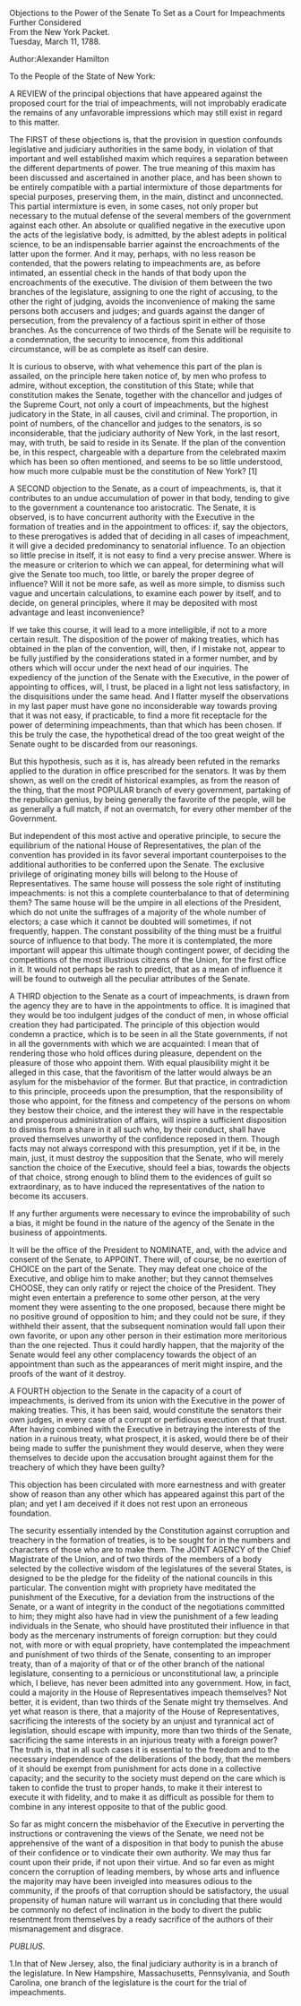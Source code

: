 Objections to the Power of the Senate To Set as a Court for Impeachments Further Considered  
From the New York Packet.  
Tuesday, March 11, 1788.

Author:Alexander Hamilton

To the People of the State of New York:

A REVIEW of the principal objections that have appeared against the proposed court for the trial of impeachments, will not improbably eradicate the remains of any unfavorable impressions which may still exist in regard to this matter.

The FIRST of these objections is, that the provision in question confounds legislative and judiciary authorities in the same body, in violation of that important and well established maxim which requires a separation between the different departments of power. The true meaning of this maxim has been discussed and ascertained in another place, and has been shown to be entirely compatible with a partial intermixture of those departments for special purposes, preserving them, in the main, distinct and unconnected. This partial intermixture is even, in some cases, not only proper but necessary to the mutual defense of the several members of the government against each other. An absolute or qualified negative in the executive upon the acts of the legislative body, is admitted, by the ablest adepts in political science, to be an indispensable barrier against the encroachments of the latter upon the former. And it may, perhaps, with no less reason be contended, that the powers relating to impeachments are, as before intimated, an essential check in the hands of that body upon the encroachments of the executive. The division of them between the two branches of the legislature, assigning to one the right of accusing, to the other the right of judging, avoids the inconvenience of making the same persons both accusers and judges; and guards against the danger of persecution, from the prevalency of a factious spirit in either of those branches. As the concurrence of two thirds of the Senate will be requisite to a condemnation, the security to innocence, from this additional circumstance, will be as complete as itself can desire.

It is curious to observe, with what vehemence this part of the plan is assailed, on the principle here taken notice of, by men who profess to admire, without exception, the constitution of this State; while that constitution makes the Senate, together with the chancellor and judges of the Supreme Court, not only a court of impeachments, but the highest judicatory in the State, in all causes, civil and criminal. The proportion, in point of numbers, of the chancellor and judges to the senators, is so inconsiderable, that the judiciary authority of New York, in the last resort, may, with truth, be said to reside in its Senate. If the plan of the convention be, in this respect, chargeable with a departure from the celebrated maxim which has been so often mentioned, and seems to be so little understood, how much more culpable must be the constitution of New York? \[1\]

A SECOND objection to the Senate, as a court of impeachments, is, that it contributes to an undue accumulation of power in that body, tending to give to the government a countenance too aristocratic. The Senate, it is observed, is to have concurrent authority with the Executive in the formation of treaties and in the appointment to offices: if, say the objectors, to these prerogatives is added that of deciding in all cases of impeachment, it will give a decided predominancy to senatorial influence. To an objection so little precise in itself, it is not easy to find a very precise answer. Where is the measure or criterion to which we can appeal, for determining what will give the Senate too much, too little, or barely the proper degree of influence? Will it not be more safe, as well as more simple, to dismiss such vague and uncertain calculations, to examine each power by itself, and to decide, on general principles, where it may be deposited with most advantage and least inconvenience?

If we take this course, it will lead to a more intelligible, if not to a more certain result. The disposition of the power of making treaties, which has obtained in the plan of the convention, will, then, if I mistake not, appear to be fully justified by the considerations stated in a former number, and by others which will occur under the next head of our inquiries. The expediency of the junction of the Senate with the Executive, in the power of appointing to offices, will, I trust, be placed in a light not less satisfactory, in the disquisitions under the same head. And I flatter myself the observations in my last paper must have gone no inconsiderable way towards proving that it was not easy, if practicable, to find a more fit receptacle for the power of determining impeachments, than that which has been chosen. If this be truly the case, the hypothetical dread of the too great weight of the Senate ought to be discarded from our reasonings.

But this hypothesis, such as it is, has already been refuted in the remarks applied to the duration in office prescribed for the senators. It was by them shown, as well on the credit of historical examples, as from the reason of the thing, that the most POPULAR branch of every government, partaking of the republican genius, by being generally the favorite of the people, will be as generally a full match, if not an overmatch, for every other member of the Government.

But independent of this most active and operative principle, to secure the equilibrium of the national House of Representatives, the plan of the convention has provided in its favor several important counterpoises to the additional authorities to be conferred upon the Senate. The exclusive privilege of originating money bills will belong to the House of Representatives. The same house will possess the sole right of instituting impeachments: is not this a complete counterbalance to that of determining them? The same house will be the umpire in all elections of the President, which do not unite the suffrages of a majority of the whole number of electors; a case which it cannot be doubted will sometimes, if not frequently, happen. The constant possibility of the thing must be a fruitful source of influence to that body. The more it is contemplated, the more important will appear this ultimate though contingent power, of deciding the competitions of the most illustrious citizens of the Union, for the first office in it. It would not perhaps be rash to predict, that as a mean of influence it will be found to outweigh all the peculiar attributes of the Senate.

A THIRD objection to the Senate as a court of impeachments, is drawn from the agency they are to have in the appointments to office. It is imagined that they would be too indulgent judges of the conduct of men, in whose official creation they had participated. The principle of this objection would condemn a practice, which is to be seen in all the State governments, if not in all the governments with which we are acquainted: I mean that of rendering those who hold offices during pleasure, dependent on the pleasure of those who appoint them. With equal plausibility might it be alleged in this case, that the favoritism of the latter would always be an asylum for the misbehavior of the former. But that practice, in contradiction to this principle, proceeds upon the presumption, that the responsibility of those who appoint, for the fitness and competency of the persons on whom they bestow their choice, and the interest they will have in the respectable and prosperous administration of affairs, will inspire a sufficient disposition to dismiss from a share in it all such who, by their conduct, shall have proved themselves unworthy of the confidence reposed in them. Though facts may not always correspond with this presumption, yet if it be, in the main, just, it must destroy the supposition that the Senate, who will merely sanction the choice of the Executive, should feel a bias, towards the objects of that choice, strong enough to blind them to the evidences of guilt so extraordinary, as to have induced the representatives of the nation to become its accusers.

If any further arguments were necessary to evince the improbability of such a bias, it might be found in the nature of the agency of the Senate in the business of appointments.

It will be the office of the President to NOMINATE, and, with the advice and consent of the Senate, to APPOINT. There will, of course, be no exertion of CHOICE on the part of the Senate. They may defeat one choice of the Executive, and oblige him to make another; but they cannot themselves CHOOSE, they can only ratify or reject the choice of the President. They might even entertain a preference to some other person, at the very moment they were assenting to the one proposed, because there might be no positive ground of opposition to him; and they could not be sure, if they withheld their assent, that the subsequent nomination would fall upon their own favorite, or upon any other person in their estimation more meritorious than the one rejected. Thus it could hardly happen, that the majority of the Senate would feel any other complacency towards the object of an appointment than such as the appearances of merit might inspire, and the proofs of the want of it destroy.

A FOURTH objection to the Senate in the capacity of a court of impeachments, is derived from its union with the Executive in the power of making treaties. This, it has been said, would constitute the senators their own judges, in every case of a corrupt or perfidious execution of that trust. After having combined with the Executive in betraying the interests of the nation in a ruinous treaty, what prospect, it is asked, would there be of their being made to suffer the punishment they would deserve, when they were themselves to decide upon the accusation brought against them for the treachery of which they have been guilty?

This objection has been circulated with more earnestness and with greater show of reason than any other which has appeared against this part of the plan; and yet I am deceived if it does not rest upon an erroneous foundation.

The security essentially intended by the Constitution against corruption and treachery in the formation of treaties, is to be sought for in the numbers and characters of those who are to make them. The JOINT AGENCY of the Chief Magistrate of the Union, and of two thirds of the members of a body selected by the collective wisdom of the legislatures of the several States, is designed to be the pledge for the fidelity of the national councils in this particular. The convention might with propriety have meditated the punishment of the Executive, for a deviation from the instructions of the Senate, or a want of integrity in the conduct of the negotiations committed to him; they might also have had in view the punishment of a few leading individuals in the Senate, who should have prostituted their influence in that body as the mercenary instruments of foreign corruption: but they could not, with more or with equal propriety, have contemplated the impeachment and punishment of two thirds of the Senate, consenting to an improper treaty, than of a majority of that or of the other branch of the national legislature, consenting to a pernicious or unconstitutional law, a principle which, I believe, has never been admitted into any government. How, in fact, could a majority in the House of Representatives impeach themselves? Not better, it is evident, than two thirds of the Senate might try themselves. And yet what reason is there, that a majority of the House of Representatives, sacrificing the interests of the society by an unjust and tyrannical act of legislation, should escape with impunity, more than two thirds of the Senate, sacrificing the same interests in an injurious treaty with a foreign power? The truth is, that in all such cases it is essential to the freedom and to the necessary independence of the deliberations of the body, that the members of it should be exempt from punishment for acts done in a collective capacity; and the security to the society must depend on the care which is taken to confide the trust to proper hands, to make it their interest to execute it with fidelity, and to make it as difficult as possible for them to combine in any interest opposite to that of the public good.

So far as might concern the misbehavior of the Executive in perverting the instructions or contravening the views of the Senate, we need not be apprehensive of the want of a disposition in that body to punish the abuse of their confidence or to vindicate their own authority. We may thus far count upon their pride, if not upon their virtue. And so far even as might concern the corruption of leading members, by whose arts and influence the majority may have been inveigled into measures odious to the community, if the proofs of that corruption should be satisfactory, the usual propensity of human nature will warrant us in concluding that there would be commonly no defect of inclination in the body to divert the public resentment from themselves by a ready sacrifice of the authors of their mismanagement and disgrace.

_PUBLIUS._

1.In that of New Jersey, also, the final judiciary authority is in a branch of the legislature. In New Hampshire, Massachusetts, Pennsylvania, and South Carolina, one branch of the legislature is the court for the trial of impeachments.

